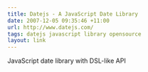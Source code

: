 ```yaml
---
title: Datejs - A JavaScript Date Library
date: 2007-12-05 09:35:46 +11:00
url: http://www.datejs.com/
tags: datejs javascript library opensource
layout: link
---
```

JavaScript date library with DSL-like API
